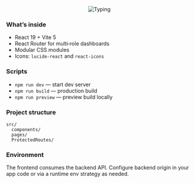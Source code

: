<div align="center">

<img src="https://readme-typing-svg.demolab.com?font=Inter&size=22&pause=1200&color=8B5CF6&center=true&vCenter=true&width=520&lines=Frontend+%7C+Student+Management+System;React+%2B+Vite+%2B+Router;Modern%2C+Responsive%2C+Accessible" alt="Typing" />

</div>

### What’s inside
- React 19 + Vite 5
- React Router for multi‑role dashboards
- Modular CSS modules
- Icons: `lucide-react` and `react-icons`

### Scripts
- `npm run dev` — start dev server
- `npm run build` — production build
- `npm run preview` — preview build locally

### Project structure
```
src/
  components/
  pages/
  ProtectedRoutes/
```

### Environment
The frontend consumes the backend API. Configure backend origin in your app code or via a runtime env strategy as needed.

